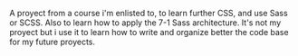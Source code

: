 A proyect from a course i'm enlisted to, to learn further CSS, and use Sass or SCSS.
Also to learn how to apply the 7-1 Sass architecture.
It's not my proyect but i use it to learn how to write and organize better the code base for my future proyects.    